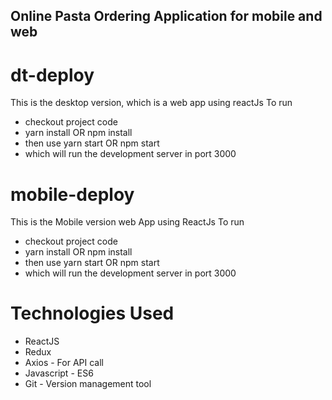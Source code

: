 ## Online Pasta Ordering Application for mobile and web

# dt-deploy
This is the desktop version, which is a web app using reactJs
To run
* checkout project code
* yarn install OR npm install
* then use yarn start OR npm start
* which will run the development server in port 3000 

# mobile-deploy
This is the Mobile version web App using ReactJs
To run
* checkout project code
* yarn install OR npm install
* then use yarn start OR npm start
* which will run the development server in port 3000

# Technologies Used
* ReactJS
* Redux
* Axios - For API call
* Javascript - ES6
* Git - Version management tool
